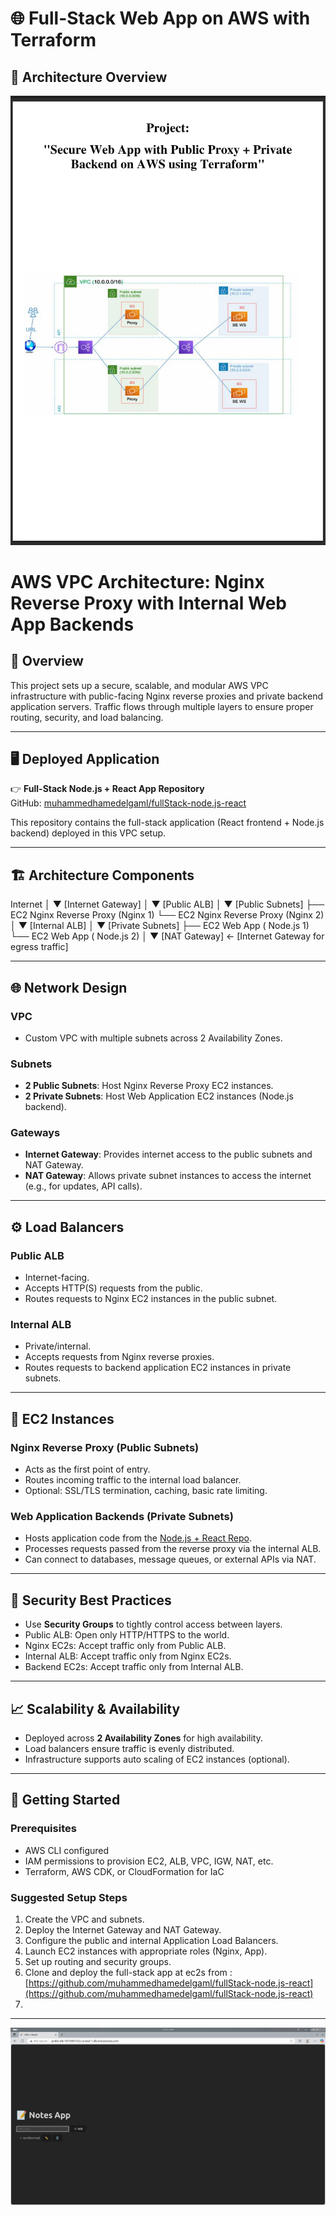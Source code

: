 # 🌐 Full-Stack Web App on AWS with Terraform
## 🚀 Architecture Overview
![Architecture Diagram](screenshot/project.png)

# AWS VPC Architecture: Nginx Reverse Proxy with Internal Web App Backends

## 📘 Overview

This project sets up a secure, scalable, and modular AWS VPC infrastructure with public-facing Nginx reverse proxies and private backend application servers. Traffic flows through multiple layers to ensure proper routing, security, and load balancing.

---

## 🖥️ Deployed Application

👉 **Full-Stack Node.js + React App Repository**  
GitHub: [muhammedhamedelgaml/fullStack-node.js-react](https://github.com/muhammedhamedelgaml/fullStack-node.js-react)

This repository contains the full-stack application (React frontend + Node.js backend) deployed in this VPC setup.

---

## 🏗️ Architecture Components


  

Internet
   │
   ▼
[Internet Gateway]
   │
   ▼
[Public ALB]
   │
   ▼
[Public Subnets]
   ├── EC2 Nginx Reverse Proxy (Nginx 1)
   └── EC2 Nginx Reverse Proxy (Nginx 2)
   │
   ▼
[Internal ALB]
   │
   ▼
[Private Subnets]
   ├── EC2 Web App ( Node.js 1)
   └── EC2 Web App ( Node.js 2)
   │
   ▼
[NAT Gateway] ← [Internet Gateway for egress traffic]



---

## 🌐 Network Design

### VPC
- Custom VPC with multiple subnets across 2 Availability Zones.

### Subnets
- **2 Public Subnets**: Host Nginx Reverse Proxy EC2 instances.
- **2 Private Subnets**: Host Web Application EC2 instances (Node.js backend).

### Gateways
- **Internet Gateway**: Provides internet access to the public subnets and NAT Gateway.
- **NAT Gateway**: Allows private subnet instances to access the internet (e.g., for updates, API calls).

---

## ⚙️ Load Balancers

### Public ALB
- Internet-facing.
- Accepts HTTP(S) requests from the public.
- Routes requests to Nginx EC2 instances in the public subnet.

### Internal ALB
- Private/internal.
- Accepts requests from Nginx reverse proxies.
- Routes requests to backend application EC2 instances in private subnets.

---

## 🧱 EC2 Instances

### Nginx Reverse Proxy (Public Subnets)
- Acts as the first point of entry.
- Routes incoming traffic to the internal load balancer.
- Optional: SSL/TLS termination, caching, basic rate limiting.

### Web Application Backends (Private Subnets)
- Hosts application code from the [Node.js + React Repo](https://github.com/muhammedhamedelgaml/fullStack-node.js-react).
- Processes requests passed from the reverse proxy via the internal ALB.
- Can connect to databases, message queues, or external APIs via NAT.

---

## 🔐 Security Best Practices

- Use **Security Groups** to tightly control access between layers.
- Public ALB: Open only HTTP/HTTPS to the world.
- Nginx EC2s: Accept traffic only from Public ALB.
- Internal ALB: Accept traffic only from Nginx EC2s.
- Backend EC2s: Accept traffic only from Internal ALB.

---

## 📈 Scalability & Availability

- Deployed across **2 Availability Zones** for high availability.
- Load balancers ensure traffic is evenly distributed.
- Infrastructure supports auto scaling of EC2 instances (optional).

---

## 🚀 Getting Started

### Prerequisites
- AWS CLI configured
- IAM permissions to provision EC2, ALB, VPC, IGW, NAT, etc.
- Terraform, AWS CDK, or CloudFormation for IaC

### Suggested Setup Steps
1. Create the VPC and subnets.
2. Deploy the Internet Gateway and NAT Gateway.
3. Configure the public and internal Application Load Balancers.
4. Launch EC2 instances with appropriate roles (Nginx, App).
5. Set up routing and security groups.
6. Clone and deploy the full-stack app at ec2s from :
   [https://github.com/muhammedhamedelgaml/fullStack-node.js-react](https://github.com/muhammedhamedelgaml/fullStack-node.js-react)
7. 

---





![ELB LINK](screenshot/app.png)


